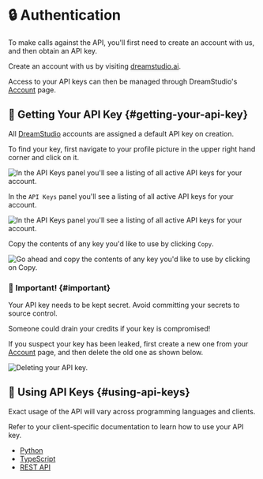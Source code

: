 # 🔒 Authentication

To make calls against the API, you'll first need to create an account with us, and then obtain an API key.

Create an account with us by visiting [dreamstudio.ai](https://dreamstudio.ai/).

Access to your API keys can then be managed through DreamStudio's [Account](https://dreamstudio.ai/account) page.

## 🔑 Getting Your API Key {#getting-your-api-key}

All [DreamStudio](https://dreamstudio.ai/account) accounts are assigned a default API key on creation.

To find your key, first navigate to your profile picture in the upper right hand corner and click on it.

![In the `API Keys` panel you'll see a listing of all active API keys for your account.](/DreamStudioHomeWithProfile.png "In the `API Keys` panel you'll see a listing of all active API keys for your account.")

In the `API Keys` panel you'll see a listing of all active API keys for your account.

![In the `API Keys` panel you'll see a listing of all active API keys for your account.](/DreamStudioAPIKeys.png "In the `API Keys` panel you'll see a listing of all active API keys for your account.")

Copy the contents of any key you'd like to use by clicking `Copy`.

![Go ahead and copy the contents of any key you'd like to use by clicking on `Copy`.](/DreamStudioCopyAPIKey.png "Go ahead and copy the contents of any key you'd like to use by clicking on `Copy`...")

### 🚨 Important! {#important}

Your API key needs to be kept secret. Avoid committing your secrets to source control.

Someone could drain your credits if your key is compromised!

If you suspect your key has been leaked, first create a new one from your [Account](https://dreamstudio.ai/account) page, and then delete the old one as shown below.

![Deleting your API key.](/DreamStudioDeleteAPIKey.png "Deleting your API key.")

## 🔐 Using API Keys {#using-api-keys}

Exact usage of the API will vary across programming languages and clients.

Refer to your client-specific documentation to learn how to use your API key.

- [Python](/docs/getting-started/python-sdk)
- [TypeScript](/docs/getting-started/typescript-client)
- [REST API](/rest-api)
